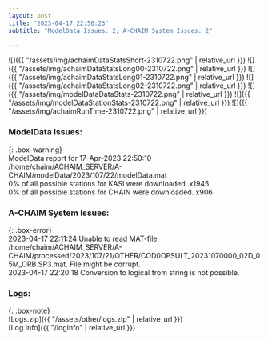 ```yaml
---
layout: post
title: "2023-04-17 22:50:23"
subtitle: "ModelData Issues: 2; A-CHAIM System Issues: 2"

---
```


![]({{ "/assets/img/achaimDataStatsShort-2310722.png" | relative_url }})
![]({{ "/assets/img/achaimDataStatsLong00-2310722.png" | relative_url }})
![]({{ "/assets/img/achaimDataStatsLong01-2310722.png" | relative_url }})
![]({{ "/assets/img/achaimDataStatsLong02-2310722.png" | relative_url }})
![]({{ "/assets/img/modelDataDataStats-2310722.png" | relative_url }})
![]({{ "/assets/img/modelDataStationStats-2310722.png" | relative_url }})
![]({{ "/assets/img/achaimRunTime-2310722.png" | relative_url }})


### ModelData Issues:  
  
{: .box-warning}  
 ModelData report for 17-Apr-2023 22:50:10   
 /home/chaim/ACHAIM_SERVER/A-CHAIM/modelData/2023/107/22/modelData.mat   
 0% of all possible stations for KASI were downloaded. x1945   
 0% of all possible stations for CHAIN were downloaded. x906   
  
### A-CHAIM System Issues:  
  
{: .box-error}  
2023-04-17 22:11:24 Unable to read MAT-file /home/chaim/ACHAIM_SERVER/A-CHAIM/processed/2023/107/21/OTHER/COD0OPSULT_20231070000_02D_05M_ORB.SP3.mat. File might be corrupt.  
2023-04-17 22:20:18 Conversion to logical from string is not possible.  

### Logs:  
  
{: .box-note}  
[Logs.zip]({{ "/assets/other/logs.zip" | relative_url }})  
[Log Info]({{ "/logInfo" | relative_url }})  
